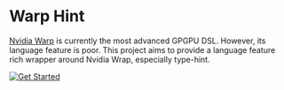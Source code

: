 # Warp Hint
[Nvidia Warp](https://github.com/NVIDIA/warp) is currently the most advanced GPGPU DSL. However, its language feature is poor. This project aims to provide a language feature rich wrapper around Nvidia Wrap, especially type-hint.

[![Get Started](https://img.shields.io/badge/Get%20Started-Click%20Here-brightgreen)](./features/alias_resolve.md)
